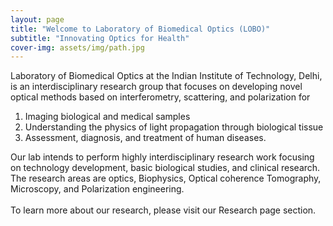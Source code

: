 ```yaml
---
layout: page
title: "Welcome to Laboratory of Biomedical Optics (LOBO)"
subtitle: "Innovating Optics for Health"
cover-img: assets/img/path.jpg
---
```

Laboratory of Biomedical Optics at the Indian Institute of Technology, Delhi, is an interdisciplinary research group that focuses on developing novel optical methods based on interferometry, scattering, and polarization for 

1. Imaging biological and medical samples
2. Understanding the physics of light propagation through biological tissue
3. Assessment, diagnosis, and treatment of human diseases. 

Our lab intends to perform highly interdisciplinary research work focusing on technology development, basic biological studies, and clinical research.
The research areas are optics, Biophysics, Optical coherence Tomography, Microscopy, and Polarization engineering.   
<br/>To learn more about our research, please visit our Research page section.